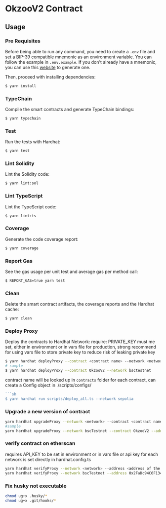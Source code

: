 # OkzooV2 Contract

## Usage

### Pre Requisites

Before being able to run any command, you need to create a `.env` file and set a BIP-39 compatible mnemonic as an
environment variable. You can follow the example in `.env.example`. If you don't already have a mnemonic, you can use
this [website](https://iancoleman.io/bip39/) to generate one.

Then, proceed with installing dependencies:

```sh
$ yarn install
```

### TypeChain

Compile the smart contracts and generate TypeChain bindings:

```sh
$ yarn typechain
```

### Test

Run the tests with Hardhat:

```sh
$ yarn test
```

### Lint Solidity

Lint the Solidity code:

```sh
$ yarn lint:sol
```

### Lint TypeScript

Lint the TypeScript code:

```sh
$ yarn lint:ts
```

### Coverage

Generate the code coverage report:

```sh
$ yarn coverage
```

### Report Gas

See the gas usage per unit test and average gas per method call:

```sh
$ REPORT_GAS=true yarn test
```

### Clean

Delete the smart contract artifacts, the coverage reports and the Hardhat cache:

```sh
$ yarn clean
```

### Deploy Proxy

Deploy the contracts to Hardhat Network:
require: PRIVATE_KEY must me set, either in environment or in vars file
for production, strong recommend for using vars file to store private key to reduce risk of leaking private key

```sh
$ yarn hardhat deployProxy --contract <contract name> --network <network>
# sample
$ yarn hardhat deployProxy --contract OkzooV2 --network bsctestnet
```

contract name will be looked up in `contracts` folder
for each contract, can create a Config object in ./scripts/configs/

````typescript
```sh
$ yarn hardhat run scripts/deploy_all.ts --network sepolia
````

### Upgrade a new version of contract

```sh
yarn hardhat upgradeProxy --network <network> --contract <contract name> --address <address of the proxy>
#sample
yarn hardhat upgradeProxy --network bscTestnet --contract OkzooV2 --address 0x2FaDc94C6F134e97955c78f5b85F0a92F921851B
```

### verify contract on etherscan

requires API_KEY to be set in environment or in vars file
or api key for each network is set directly in hardhat.config.ts

```sh
yarn hardhat verifyProxy --network <network> --address <address of the proxy>
yarn hardhat verifyProxy --network bscTestnet --address 0x2FaDc94C6F134e97955c78f5b85F0a92F921851B
```

### Fix husky not executable

```sh
chmod ug+x .husky/*
chmod ug+x .git/hooks/*
```

